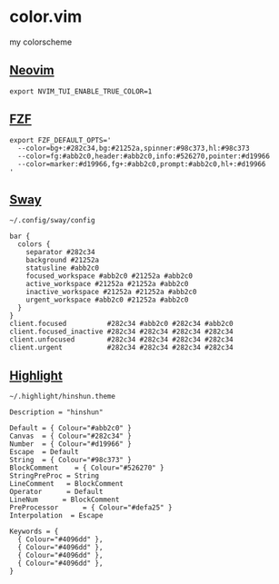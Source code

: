 # color.vim
my colorscheme

## [Neovim](https://github.com/neovim/neovim)
```
export NVIM_TUI_ENABLE_TRUE_COLOR=1
```

## [FZF](https://github.com/junegunn/fzf)
```
export FZF_DEFAULT_OPTS='
  --color=bg+:#282c34,bg:#21252a,spinner:#98c373,hl:#98c373
  --color=fg:#abb2c0,header:#abb2c0,info:#526270,pointer:#d19966
  --color=marker:#d19966,fg+:#abb2c0,prompt:#abb2c0,hl+:#d19966
'
```

## [Sway](https://github.com/SirCmpwn/sway)
`~/.config/sway/config`
```
bar {
  colors {
    separator #282c34
    background #21252a
    statusline #abb2c0
    focused_workspace #abb2c0 #21252a #abb2c0
    active_workspace #21252a #21252a #abb2c0
    inactive_workspace #21252a #21252a #abb2c0 
    urgent_workspace #abb2c0 #21252a #abb2c0
  }
}
client.focused          #282c34 #abb2c0 #282c34 #abb2c0 
client.focused_inactive #282c34 #282c34 #282c34 #282c34 
client.unfocused        #282c34 #282c34 #282c34 #282c34 
client.urgent           #282c34 #282c34 #282c34 #282c34 
```

## [Highlight](http://www.andre-simon.de/doku/highlight/en/highlight.php)
`~/.highlight/hinshun.theme`
```
Description = "hinshun"

Default	= { Colour="#abb2c0" }
Canvas	= { Colour="#282c34" }
Number	= { Colour="#d19966" }
Escape	= Default
String	= { Colour="#98c373" }
BlockComment	= { Colour="#526270" }
StringPreProc = String
LineComment   = BlockComment
Operator      = Default
LineNum      = BlockComment
PreProcessor      = { Colour="#defa25" }
Interpolation  = Escape

Keywords = {
  { Colour="#4096dd" },
  { Colour="#4096dd" },
  { Colour="#4096dd" },
  { Colour="#4096dd" },
}
```
